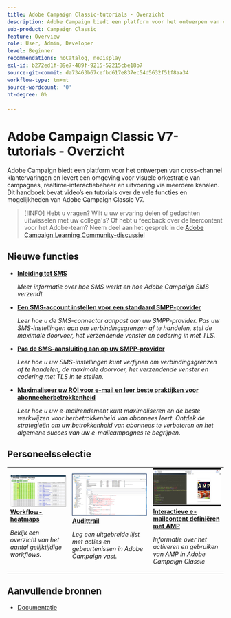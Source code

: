 ```yaml
---
title: Adobe Campaign Classic-tutorials - Overzicht
description: Adobe Campaign biedt een platform voor het ontwerpen van cross-channel klantervaringen en levert een omgeving voor visuele orkestratie van campagnes, realtime-interactiebeheer en uitvoering via meerdere kanalen. Deze gebruikershandleiding bevat video’s en tutorials over de vele functies en mogelijkheden van Adobe Campaign Standard.
sub-product: Campaign Classic
feature: Overview
role: User, Admin, Developer
level: Beginner
recommendations: noCatalog, noDisplay
exl-id: b272ed1f-89e7-489f-9215-52215cbe18b7
source-git-commit: da73463b67cefbd617e837ec54d5632f51f8aa34
workflow-type: tm+mt
source-wordcount: '0'
ht-degree: 0%

---
```


# Adobe Campaign Classic V7-tutorials - Overzicht

Adobe Campaign biedt een platform voor het ontwerpen van cross-channel klantervaringen en levert een omgeving voor visuele orkestratie van campagnes, realtime-interactiebeheer en uitvoering via meerdere kanalen. Dit handboek bevat video’s en tutorials over de vele functies en mogelijkheden van Adobe Campaign Classic V7.

>[!INFO]
> Hebt u vragen? Wilt u uw ervaring delen of gedachten uitwisselen met uw collega&#39;s? Of hebt u feedback over de leercontent voor het Adobe-team? Neem deel aan het gesprek in de [Adobe Campaign Learning Community-discussie](https://experienceleaguecommunities.adobe.com:443/t5/adobe-campaign-classic/join-the-discussion-on-adobe-campaign-learning/td-p/419096)!

## Nieuwe functies

* **[Inleiding tot SMS](https://experienceleague.adobe.com/docs/campaign-learn/set-up-sms-for-adobe-campaign/introduction-to-sms.html)**

   *Meer informatie over hoe SMS werkt en hoe Adobe Campaign SMS verzendt*

* **[Een SMS-account instellen voor een standaard SMPP-provider](https://experienceleague.adobe.com/docs/campaign-learn/set-up-sms-for-adobe-campaign/set-up-account-for-standard-smpp-provider.html)**

   *Leer hoe u de SMS-connector aanpast aan uw SMPP-provider. Pas uw SMS-instellingen aan om verbindingsgrenzen af te handelen, stel de maximale doorvoer, het verzendende venster en codering in met TLS.*

* **[Pas de SMS-aansluiting aan op uw SMPP-provider](https://experienceleague.adobe.com/docs/campaign-learn/set-up-sms-for-adobe-campaign/adapt-sms-connector-to-smpp-provider.html)**

   *Leer hoe u uw SMS-instellingen kunt verfijnen om verbindingsgrenzen af te handelen, de maximale doorvoer, het verzendende venster en codering met TLS in te stellen.*

* **[Maximaliseer uw ROI voor e-mail en leer beste praktijken voor abonneeherbetrokkenheid](https://experienceleague.adobe.com/docs/campaign-learn/tutorials/strategy/campaign-maximize-email-best-practices.html)**

   *Leer hoe u uw e-mailrendement kunt maximaliseren en de beste werkwijzen voor herbetrokkenheid van abonnees leert. Ontdek de strategieën om uw betrokkenheid van abonnees te verbeteren en het algemene succes van uw e-mailcampagnes te begrijpen.*

## Personeelsselectie

<table>
<tr>
  <td>
    <a href="./monitoring-campaign-classic/workflow-heatmap.md">
      <img alt="Workflow-heatmaps (video)" src="./assets/workflow-heatmap.png"/>
    </a>
    <div>
      <a href="./monitoring-campaign-classic/workflow-heatmap.md">
    <strong>Workflow-heatmaps</strong>
    </a>
    </div>
    <p>
    <em>Bekijk een overzicht van het aantal gelijktijdige workflows.</em>
    <p>
  </td>
   <td>
    <a href="./monitoring-campaign-classic/audit-trail.md">
      <img alt="Audittrail (video)" src="./assets/acc-audit-trail-thumb.png" />
    </a>
    <div>
      <a href="./monitoring-campaign-classic/audit-trail.md">
    <strong>Audittrail</strong>
    </a>
    </div> 
    <p>
    <em>Leg een uitgebreide lijst met acties en gebeurtenissen in Adobe Campaign vast.</em>
    <p>
  </td>
  <td>
    <a href="./sending-messages/email-channel/defining-interactive-email-content-with-amp.md">
      <img alt="Interactieve e-mailcontent definiëren met AMP (Video)" src="./assets/29940.png" />
    </a>
    <div>
      <a href="./sending-messages/email-channel/defining-interactive-email-content-with-amp.md">
    <strong>Interactieve e-mailcontent definiëren met AMP</strong>
    </a>
    </div>
    <p>
    <em>Informatie over het activeren en gebruiken van AMP in Adobe Campaign Classic </em>
    <p>
  </td>
</tr>
</table>

## Aanvullende bronnen

* [Documentatie](https://experienceleague.adobe.com/docs/campaign-classic/using/getting-started/starting-with-adobe-campaign/about-adobe-campaign-classic.html?lang=nl)
